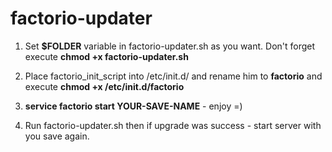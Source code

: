 # factorio-updater

1) Set <b>$FOLDER</b> variable in factorio-updater.sh as you want. Don't forget execute <b>chmod +x factorio-updater.sh</b>

2) Place factorio_init_script into /etc/init.d/ and rename him to <b>factorio</b> and execute <b>chmod +x /etc/init.d/factorio</b>

3) <b>service factorio start YOUR-SAVE-NAME</b> - enjoy =)

4) Run factorio-updater.sh then if upgrade was success - start server with you save again.

